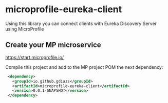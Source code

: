 # microprofile-eureka-client

Using this library you can connect clients with Eureka Discovery Server using MicroProfile


## Create your MP microservice
https://start.microprofile.io/

Compile this project and add to the MP project POM the next dependency:

 ```xml
  <dependency>
    <groupId>io.github.gdiazs</groupId>
    <artifactId>microprofile-eureka-client</artifactId>
    <version>0.0.1-SNAPSHOT</version>
  </dependency>
```


